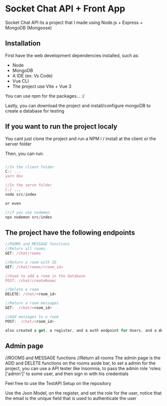 # Socket Chat API + Front App

Socket Chat API its a project that I made using Node.js + Express + MongoDB (Mongoose)

## Installation

First have the web development dependencies installed, such as:

- Node
- MongoDB
- A IDE (ex: Vs Code)
- Vue CLI 
- The project use Vite + Vue 3

You can use npm for the packages... :/

Lastly, you can download the project and install/configure mongoDB to create a database for testing

## If you want to run the project localy

You cant just clone the project and run a NPM i / install at the client or the server folder

Then, you can run:

```javascript

//In the client folder 
C:/ ... 
yarn dev

//In the serve folder 
C:/ ... 
node src/index

or even

//if you use nodemon
npx nodemon src/index

```


## The project have the following endpoints

```javascript
//ROOMS and MESSAGE functions
//Return all rooms 
GET: /chat/rooms

//Return a room with ID
GET: /chat/rooms/<room_id>

//Used to add a room in the database
POST: /chat/createRoom/

//Delete a room
DELETE: /chat/<room_id>

//Retorn a room messages
GET:  /chat/<room_id>

//Add messages to a room
POST:  /chat/<room_id>

also created a get, a register, and a auth endpoint for Users, and a delete for messages
```


## Admin page

//ROOMS and MESSAGE functions
//Return all rooms 
The admin page is the ADD and DELETE functions on the rooms aside bar, to set a admin for the project, you can use
a API tester like Insomnia, to pass the admin role 'roles:['admin']' to some user, and then sign in with his credentials

Feel free to use the TestAPI Setup on the repository

Use the Json Model, on the register, and set the role for the user, notice that the email is the unique field that is used to 
authenticate the user


